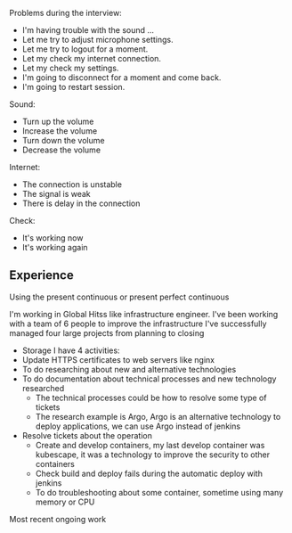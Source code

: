 
Problems during the interview:
- I'm having trouble with the sound ...
- Let me try to adjust microphone settings.
- Let me try to logout for a moment.
- Let my check my internet connection.
- Let my check my settings.
- I'm going to disconnect for a moment and come back.
- I'm going to restart session.

Sound:
- Turn up the volume
- Increase the volume
- Turn down the volume
- Decrease the volume

Internet:
- The connection is unstable
- The signal is weak
- There is delay in the connection

Check:
- It's working now
- It's working again
## Experience

Using the present continuous or present perfect continuous

I'm working in Global Hitss like infrastructure engineer.
I've been working with a team of 6 people to improve the infrastructure
I've successfully managed four large projects from planning to closing
- Storage 
I have 4 activities:
- Update HTTPS certificates to web servers like nginx
- To do researching about new and alternative technologies
- To do documentation about technical processes and new technology researched
	- The technical processes could be how to resolve some type of tickets
	- The research example is Argo, Argo is an alternative technology to deploy applications, we can use Argo instead of jenkins
- Resolve tickets about the operation
	- Create and develop containers, my last develop container was kubescape, it was a technology to improve the security to other containers
	- Check build and deploy fails during the automatic deploy with jenkins
	- To do troubleshooting about some container, sometime using many memory or CPU


Most recent ongoing work